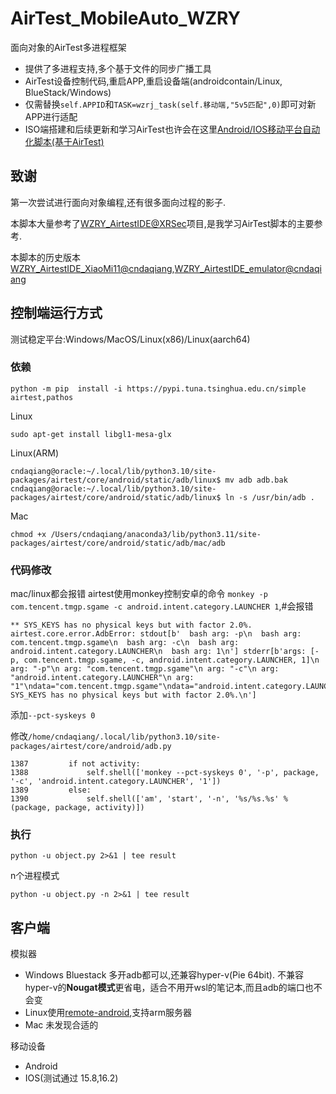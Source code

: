 # AirTest_MobileAuto_WZRY
面向对象的AirTest多进程框架
* 提供了多进程支持,多个基于文件的同步广播工具
* AirTest设备控制代码,重启APP,重启设备端(androidcontain/Linux, BlueStack/Windows)
* 仅需替换`self.APPID`和`TASK=wzrj_task(self.移动端,"5v5匹配",0)`即可对新APP进行适配
* ISO端搭建和后续更新和学习AirTest也许会在这里[Android/IOS移动平台自动化脚本(基于AirTest)](https://cndaqiang.github.io/2023/11/10/MobileAuto/)

## 致谢
第一次尝试进行面向对象编程,还有很多面向过程的影子.

本脚本大量参考了[WZRY_AirtestIDE@XRSec](https://github.com/XRSec/WZRY_AirtestIDE)项目,是我学习AirTest脚本的主要参考.

本脚本的历史版本[WZRY_AirtestIDE_XiaoMi11@cndaqiang](https://github.com/cndaqiang/WZRY_AirtestIDE_XiaoMi11),[WZRY_AirtestIDE_emulator@cndaqiang](https://github.com/cndaqiang/WZRY_AirtestIDE_emulator)

## 控制端运行方式
测试稳定平台:Windows/MacOS/Linux(x86)/Linux(aarch64)

### 依赖
```
python -m pip  install -i https://pypi.tuna.tsinghua.edu.cn/simple  airtest,pathos
```
Linux
```
sudo apt-get install libgl1-mesa-glx
```
Linux(ARM)
```
cndaqiang@oracle:~/.local/lib/python3.10/site-packages/airtest/core/android/static/adb/linux$ mv adb adb.bak
cndaqiang@oracle:~/.local/lib/python3.10/site-packages/airtest/core/android/static/adb/linux$ ln -s /usr/bin/adb .
```
Mac
```
chmod +x /Users/cndaqiang/anaconda3/lib/python3.11/site-packages/airtest/core/android/static/adb/mac/adb
```

### 代码修改
mac/linux都会报错 airtest使用monkey控制安卓的命令 `monkey -p com.tencent.tmgp.sgame -c android.intent.category.LAUNCHER 1`,#会报错
```
** SYS_KEYS has no physical keys but with factor 2.0%.
airtest.core.error.AdbError: stdout[b'  bash arg: -p\n  bash arg: com.tencent.tmgp.sgame\n  bash arg: -c\n  bash arg: android.intent.category.LAUNCHER\n  bash arg: 1\n'] stderr[b'args: [-p, com.tencent.tmgp.sgame, -c, android.intent.category.LAUNCHER, 1]\n arg: "-p"\n arg: "com.tencent.tmgp.sgame"\n arg: "-c"\n arg: "android.intent.category.LAUNCHER"\n arg: "1"\ndata="com.tencent.tmgp.sgame"\ndata="android.intent.category.LAUNCHER"\n** SYS_KEYS has no physical keys but with factor 2.0%.\n']
```

添加`--pct-syskeys 0`

修改`/home/cndaqiang/.local/lib/python3.10/site-packages/airtest/core/android/adb.py`
```
1387         if not activity:
1388             self.shell(['monkey --pct-syskeys 0', '-p', package, '-c', 'android.intent.category.LAUNCHER', '1'])
1389         else:
1390             self.shell(['am', 'start', '-n', '%s/%s.%s' % (package, package, activity)])
```

### 执行
```
python -u object.py 2>&1 | tee result
```
n个进程模式
```
python -u object.py -n 2>&1 | tee result
```

## 客户端
模拟器
- Windows Bluestack 多开adb都可以,还兼容hyper-v(Pie 64bit).  不兼容hyper-v的**Nougat模式**更省电，适合不用开wsl的笔记本,而且adb的端口也不会变
- Linux使用[remote-android](https://github.com/remote-android/),支持arm服务器
- Mac 未发现合适的

移动设备
- Android
- IOS(测试通过 15.8,16.2)

